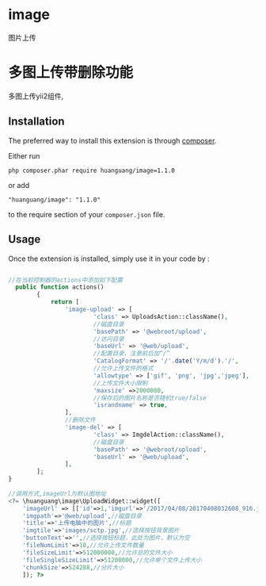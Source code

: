 # image
图片上传

多图上传带删除功能
====
多图上传yii2组件,


Installation
------------

The preferred way to install this extension is through [composer](http://getcomposer.org/download/).

Either run

```
php composer.phar require huanguang/image=1.1.0
```

or add

```
"huanguang/image": "1.1.0"
```

to the require section of your `composer.json` file.


Usage
-----

Once the extension is installed, simply use it in your code by  :

```php

//在当前控制器的actions中添加如下配置
  public function actions()
        {
            return [
                'image-upload' => [
                        'class' => UploadsAction::className(),
                        //磁盘目录
                        'basePath' => '@webroot/upload',
                        //访问目录
                        'baseUrl' => '@web/upload',
                        //配置目录，注意前后加“/”
                        'CatalogFormat' => '/'.date('Y/m/d').'/',
                        //允许上传文件的格式
                        'allowtype' => ['gif', 'png', 'jpg','jpeg'],
                        //上传文件大小限制
                        'maxsize' =>2000000,
                        //保存后的图片名称是否随机true/false
                        'israndname' => true,
                ],
                //删除文件
                'image-del' => [
                        'class' => ImgdelAction::className(),
                        //磁盘目录
                        'basePath' => '@webroot/upload',
                        'baseUrl' => '@web/upload',
                ],
        ];
}
 
//调用方式,imageUrl为默认图地址
<?= \huanguang\image\UploadWidget::widget([
    'imageUrl' => [['id'=>1,'imgurl'=>'/2017/04/08/20170408032608_916.jpg'],['id'=>2,'imgurl'=>'/2017/04/08/20170408031527_697.jpg'],['id'=>3,'imgurl'=>'/2017/04/08/20170408031927_169.jpg']],//图片数据
    'imgpath'=>'@web/upload',//磁盘目录
    'title'=>'上传电脑中的图片',//标题
    'imgtile'=>'images/sctp.jpg',//选择按钮背景图片
    'buttonText'=>'',//选择按钮标题，此处为图片，默认为空
    'fileNumLimit'=>10,//允许上传文件数量
    'fileSizeLimit'=>512000000,//允许总的文件大小
    'fileSingleSizeLimit'=>51200000,//允许单个文件上传大小
    'chunkSize'=>524288,//分片大小
    ]); ?>
